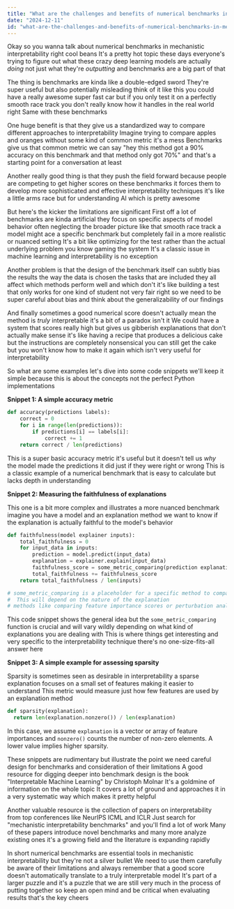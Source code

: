 ```yaml
---
title: "What are the challenges and benefits of numerical benchmarks in mechanistic interpretability?"
date: "2024-12-11"
id: "what-are-the-challenges-and-benefits-of-numerical-benchmarks-in-mechanistic-interpretability"
---
```


Okay so you wanna talk about numerical benchmarks in mechanistic interpretability right  cool beans  It's a pretty hot topic these days everyone's trying to figure out what these crazy deep learning models are actually *doing* not just what they're *outputting*  and benchmarks are a big part of that

The thing is  benchmarks are kinda like a double-edged sword  They're super useful  but also potentially misleading  think of it like this you could have a really awesome super fast car but if you only test it on a perfectly smooth race track you don't really know how it handles in the real world right  Same with these benchmarks

One huge benefit is that they give us a standardized way to compare different approaches to interpretability  Imagine trying to compare apples and oranges  without some kind of common metric  it's a mess  Benchmarks give us that common metric we can say "hey this method got a 90% accuracy on this benchmark and that method only got 70%"  and that's a starting point for a conversation at least

Another really good thing is that they push the field forward  because people are competing to get higher scores on these benchmarks it forces them to develop more sophisticated and effective interpretability techniques  it's like a little arms race but for understanding AI  which is pretty awesome

But here's the kicker  the limitations are significant  First off  a lot of benchmarks are kinda  artificial  they focus on specific aspects of model behavior often neglecting the broader picture  like that smooth race track  a model might ace a specific benchmark but completely fail in a more realistic or nuanced setting  It's a bit like optimizing for the test rather than the actual underlying problem  you know  gaming the system  It's a classic issue in machine learning  and interpretability is no exception

Another problem is that  the design of the benchmark itself can subtly bias the results  the way the data is chosen the tasks that are included  they all affect which methods perform well and which don't  it's like building a test that only works for one kind of student  not very fair right  so we need to be super careful about bias and think about the generalizability of our findings

And finally  sometimes a good numerical score doesn't actually mean the method is *truly* interpretable  it's a bit of a paradox isn't it  We could have a system that scores really high but gives us gibberish explanations that don't actually make sense  it's like having a recipe that produces a delicious cake but the instructions are completely nonsensical  you can still get the cake but you won't know how to make it again which isn't very useful for interpretability

So what are some examples let's dive into some code snippets  we'll keep it simple  because this is about the concepts not the perfect Python implementations

**Snippet 1: A simple accuracy metric**

```python
def accuracy(predictions labels):
    correct = 0
    for i in range(len(predictions)):
        if predictions[i] == labels[i]:
            correct += 1
    return correct / len(predictions)
```

This is a super basic accuracy metric  it's useful but it doesn't tell us *why* the model made the predictions it did  just if they were right or wrong  This is a classic example of a numerical benchmark that is easy to calculate but lacks depth in understanding

**Snippet 2:  Measuring the faithfulness of explanations**

This one is a bit more complex and illustrates a more nuanced benchmark  imagine you have a model and an explanation method  we want to know if the explanation is actually faithful to the model's behavior


```python
def faithfulness(model explainer inputs):
    total_faithfulness = 0
    for input_data in inputs:
        prediction = model.predict(input_data)
        explanation = explainer.explain(input_data)
        faithfulness_score = some_metric_comparing(prediction explanation)
        total_faithfulness += faithfulness_score
    return total_faithfulness / len(inputs)

# some_metric_comparing is a placeholder for a specific method to compare predictions and explanations
#  This will depend on the nature of the explanation
# methods like comparing feature importance scores or perturbation analysis effects.
```

This code snippet shows the general idea but the `some_metric_comparing` function is crucial and will vary wildly depending on what kind of explanations you are dealing with  This is where things get interesting and very specific to the interpretability technique  there's no one-size-fits-all answer here

**Snippet 3:  A simple example for assessing sparsity**

Sparsity is sometimes seen as desirable in interpretability  a sparse explanation focuses on a small set of features  making it easier to understand  This  metric would measure just how few features are used by an explanation method


```python
def sparsity(explanation):
  return len(explanation.nonzero()) / len(explanation)
```
In this case, we assume `explanation` is a vector or array of feature importances  and `nonzero()` counts the number of non-zero elements. A lower value implies higher sparsity.


These snippets are rudimentary  but illustrate the point  we need careful design for benchmarks and consideration of their limitations  A good resource for digging deeper into benchmark design is the book "Interpretable Machine Learning" by Christoph Molnar  It's a goldmine of information on the whole topic  It covers a lot of ground and approaches it in a very systematic way which makes it pretty helpful

Another valuable resource is the collection of papers on interpretability from top conferences like NeurIPS ICML and ICLR  Just search for "mechanistic interpretability benchmarks" and you'll find a lot of work  Many of these papers introduce novel benchmarks  and many more analyze existing ones  it's a growing field and the literature is expanding rapidly


In short  numerical benchmarks are essential tools in mechanistic interpretability  but they're not a silver bullet  We need to use them carefully  be aware of their limitations and always remember that a good score doesn't automatically translate to a truly interpretable model  It's part of a larger puzzle  and it's a puzzle that we are still very much in the process of putting together  so keep an open mind and be critical when evaluating results  that's the key  cheers
